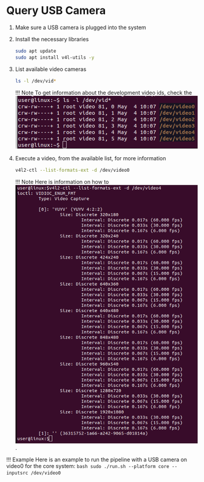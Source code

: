 # Query USB Camera

1. Make sure a USB camera is plugged into the system

2. Install the necessary libraries

    ```bash
    sudo apt update
    sudo apt install v4l-utils -y
    ```

3. List available video cameras 

    ```bash
    ls -l /dev/vid*
    ```

    !!! Note
        To get information about the development video ids, check the [![List dev video ids](./images/list_dev_videos.png)](./images/list_dev_videos.png)

4. Execute a video, from the available list, for more information

    ```bash
    v4l2-ctl --list-formats-ext -d /dev/video0
    ```

    !!! Note
        Here is information on how to [![Execute a dev video](./images/execute_a_dev_video.png)](./images/execute_a_dev_video.png).

!!! Example
    Here is an example to run the pipeline with a USB camera on video0 for the core system:
    ```bash
    sudo ./run.sh --platform core --inputsrc /dev/video0
    ```
